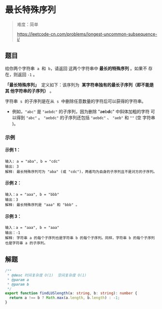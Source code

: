 # 最长特殊序列

> 难度：简单
>
> https://leetcode-cn.com/problems/longest-uncommon-subsequence-i/

## 题目

给你两个字符串  `a`  和  `b`，请返回 这两个字符串中 **最长的特殊序列** 。如果不
存在，则返回 `-1` 。

**「最长特殊序列」**  定义如下：该序列为  **某字符串独有的最长子序列（即不能是其
他字符串的子序列）** 。

字符串  `s`  的子序列是在从  `s`  中删除任意数量的字符后可以获得的字符串。

- 例如，`"abc"` 是 `"aebdc"` 的子序列，因为删除 "a**e**b**d**c" 中斜体加粗的字符
  可以得到 `"abc"` 。 `"aebdc"` 的子序列还包括 `"aebdc"` 、 `"aeb"` 和 `""` (空
  字符串 )。

### 示例

#### 示例 1：

```
输入: a = "aba", b = "cdc"
输出: 3
解释: 最长特殊序列可为 "aba" (或 "cdc")，两者均为自身的子序列且不是对方的子序列。
```

#### 示例 2：

```
输入：a = "aaa", b = "bbb"
输出：3
解释: 最长特殊序列是 "aaa" 和 "bbb" 。
```

#### 示例 3：

```
输入：a = "aaa", b = "aaa"
输出：-1
解释: 字符串 a 的每个子序列也是字符串 b 的每个子序列。同样，字符串 b 的每个子序列也是字符串 a 的子序列。
```

## 解题

```typescript
/**
 * @desc 时间复杂度 O(1)  空间复杂度 O(1)
 * @param a
 * @param b
 */
export function findLUSlength(a: string, b: string): number {
  return a !== b ? Math.max(a.length, b.length) : -1;
}
```
